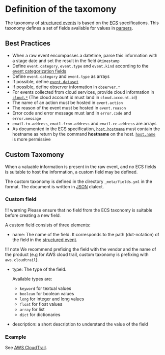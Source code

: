 # Definition of the taxomony

The taxonomy of [structured events](structured_event.md) is based on the [ECS](https://www.elastic.co/guide/en/ecs/current/ecs-reference.html) specifications. This taxonomy defines a set of fields available for values in [parsers](parser.md).

## Best Practices

- When a raw event encompasses a datetime, parse this information with a stage date and set the result in the field `@timestamp`
- Define `event.category`, `event.type` and `event.kind` according to the [event categorization fields](https://www.elastic.co/guide/en/ecs/current/ecs-category-field-values-reference.html)
- Define `event.category` and `event.type` as arrays
- If possible, define [`event.dataset`](https://www.elastic.co/guide/en/ecs/current/ecs-event.html#field-event-dataset)
- If possible, define observer information in [`observer.*`](https://www.elastic.co/guide/en/ecs/current/ecs-observer.html)
- For events collected from cloud services, provide cloud information in [`cloud.*`](https://www.elastic.co/guide/en/ecs/current/ecs-cloud.html) (The cloud account id must land in `cloud.account.id`)
- The name of an action must be hosted in `event.action`
- The reason of the event must be hosted in `event.reason`
- Error code and error message must land in `error.code` and `error.message`
- `email.to.address`, `email.from.address` and `email.cc.address` are arrays
- As documented in the ECS specification, [`host.hostname`](https://www.elastic.co/guide/en/ecs/current/ecs-host.html#field-host-hostname) must contain the hostname as return by the command **hostname** on the host. [`host.name`](https://www.elastic.co/guide/en/ecs/current/ecs-host.html#field-host-name) is more permissive

## Custom Taxomony

When a valuable information is present in the raw event, and no ECS fields is suitable to host the information, a custom field may be defined.

The custom taxonomy is defined in the directory `_meta/fields.yml` in the format. The document is written in [JSON](https://json.org) dialect.

### Custom field

!!! warning
	Please ensure that no field from the ECS taxonomy is suitable before creating a new field.

A custom field consists of three elements:

- name: The name of the field. It corresponds to the path (dot-notation) of the field in the [structured event](structured_event.md).

!!! note
    We recommend prefixing the field with the vendor and the name of the product (e.g for AWS cloud trail, custom taxonomy is prefixing with `aws.cloudtrail`).

- type: The type of the field.

	Available types are:

	- `keyword` for textual values
	- `boolean` for boolean values
	- `long` for integer and long values
	- `float` for float values
	- `array` for list
	- `dict` for dictionaries

- description: a short description to understand the value of the field

### Example

See [AWS CloudTrail](https://github.com/SEKOIA-IO/intake-formats/blob/main/AWS/aws-cloudtrail/_meta/fields.yml). 

